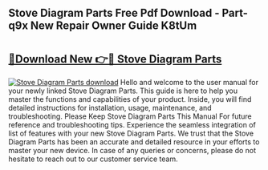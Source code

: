 ## Stove Diagram Parts Free Pdf Download - Part-q9x New Repair Owner Guide K8tUm

# <h2><a href="http://dfnkod.blite.top/?on=Stove+Diagram+Parts">🔗Download New 👉🔴 Stove Diagram Parts</a></h2>

[![Stove Diagram Parts download](https://i.imgur.com/lujVjoI.png)](http://dfnkod.blite.top/?on=Stove+Diagram+Parts)
Hello and welcome to the user manual for your newly linked Stove Diagram Parts. This guide is here to help you master the functions and capabilities of your product. Inside, you will find detailed instructions for installation, usage, maintenance, and troubleshooting. Please Keep Stove Diagram Parts This Manual For future reference and troubleshooting tips. Experience the seamless integration of list of features with your new Stove Diagram Parts. We trust that the Stove Diagram Parts has been an accurate and detailed resource in your efforts to master your new device. In case of any queries or concerns, please do not hesitate to reach out to our customer service team.
